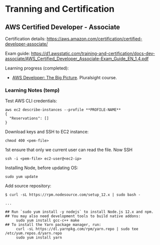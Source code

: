 # Tranning and Certification

## AWS Certified Developer - Associate

Certification details: https://aws.amazon.com/certification/certified-developer-associate/

Exam guide: https://d1.awsstatic.com/training-and-certification/docs-dev-associate/AWS_Certified_Developer_Associate-Exam_Guide_EN_1.4.pdf

Learning progress (completed):

- [AWS Developer: The Big Picture](https://app.pluralsight.com/library/courses/aws-developer-big-picture/table-of-contents). Pluralsight course.

### Learning Notes (temp)

Test AWS CLI credentials:
  
```shell
aws ec2 describe-instances --profile **PROFILE-NAME**
{
  "Reservations": []
}
```

Download keys and SSH to EC2 instance:

```shell
chmod 400 <pem-file>
```

1st ensure that only we current user can read the file. Now SSH

```shell
ssh -i <pem-file> ec2-user@<ec2-ip>
```

Installing Node, before updating OS:

```shell
sudo yum update
```

Add source repository:

```shell
$ curl -sL https://rpm.nodesource.com/setup_12.x | sudo bash -

...

## Run `sudo yum install -y nodejs` to install Node.js 12.x and npm.
## You may also need development tools to build native addons:
     sudo yum install gcc-c++ make
## To install the Yarn package manager, run:
     curl -sL https://dl.yarnpkg.com/rpm/yarn.repo | sudo tee /etc/yum.repos.d/yarn.repo
     sudo yum install yarn
```

